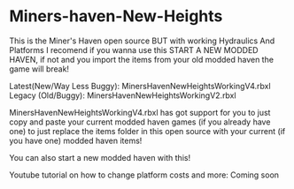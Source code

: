 # Miners-haven-New-Heights
This is the Miner's Haven open source BUT with working Hydraulics And Platforms
I recomend if you wanna use this START A NEW MODDED HAVEN, if not and you import the items from your old modded haven the game will break!

Latest(New/Way Less Buggy): MinersHavenNewHeightsWorkingV4.rbxl
Legacy (Old/Buggy): MinersHavenNewHeightsWorkingV2.rbxl

MinersHavenNewHeightsWorkingV4.rbxl has got support for you to just copy and paste your current modded haven games (if you already have one) to just replace the items folder in this open source with your current (if you have one) modded haven items!

You can also start a new modded haven with this!

Youtube tutorial on how to change platform costs and more: Coming soon

